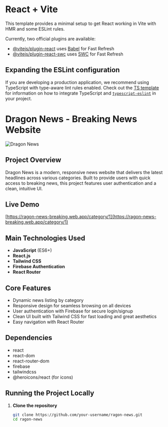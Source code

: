 # React + Vite

This template provides a minimal setup to get React working in Vite with HMR and some ESLint rules.

Currently, two official plugins are available:

- [@vitejs/plugin-react](https://github.com/vitejs/vite-plugin-react/blob/main/packages/plugin-react) uses [Babel](https://babeljs.io/) for Fast Refresh
- [@vitejs/plugin-react-swc](https://github.com/vitejs/vite-plugin-react/blob/main/packages/plugin-react-swc) uses [SWC](https://swc.rs/) for Fast Refresh

## Expanding the ESLint configuration

If you are developing a production application, we recommend using TypeScript with type-aware lint rules enabled. Check out the [TS template](https://github.com/vitejs/vite/tree/main/packages/create-vite/template-react-ts) for information on how to integrate TypeScript and [`typescript-eslint`](https://typescript-eslint.io) in your project.


# Dragon News - Breaking News Website

![Dragon News](https://i.postimg.cc/cL9MJzJK/dragon-news.png)

## Project Overview  
Dragon News is a modern, responsive news website that delivers the latest headlines across various categories. Built to provide users with quick access to breaking news, this project features user authentication and a clean, intuitive UI.

## Live Demo  
[https://ragon-news-breaking.web.app/category/1](https://ragon-news-breaking.web.app/category/1)

## Main Technologies Used  
- **JavaScript** (ES6+)  
- **React.js**  
- **Tailwind CSS**  
- **Firebase Authentication**  
- **React Router**  

## Core Features  
- Dynamic news listing by category  
- Responsive design for seamless browsing on all devices  
- User authentication with Firebase for secure login/signup  
- Clean UI built with Tailwind CSS for fast loading and great aesthetics  
- Easy navigation with React Router  

## Dependencies  
- react  
- react-dom  
- react-router-dom  
- firebase  
- tailwindcss  
- @heroicons/react (for icons)  

## Running the Project Locally  

1. **Clone the repository**  
   ```bash
   git clone https://github.com/your-username/ragon-news.git
   cd ragon-news
